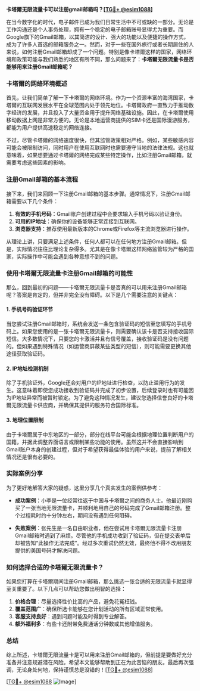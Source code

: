 **卡塔爾无限流量卡可以注册gmail邮箱吗？[[TG💪+ @esim1088](https://t.me/s/esim1088)]**

在当今数字化的时代，电子邮件已成为我们日常生活中不可或缺的一部分。无论是工作沟通还是个人事务处理，拥有一个稳定的电子邮箱账号显得尤为重要。而Google旗下的Gmail邮箱，以其简洁的设计、强大的功能以及便捷的操作方式，成为了许多人首选的邮箱服务之一。然而，对于一些在国外旅行或者长期居住的人来说，如何注册Gmail邮箱却成了一个问题。特别是像卡塔爾这样的国家，网络环境和政策可能与我们熟悉的地区有所不同，那么问题来了：**卡塔爾无限流量卡是否能够用来注册Gmail邮箱呢？**

### 卡塔爾的网络环境概述

首先，让我们简单了解一下卡塔爾的网络环境。作为一个资源丰富的海湾国家，卡塔爾的互联网发展水平在全球范围内处于领先地位。卡塔爾政府一直致力于推动数字经济的发展，并且投入了大量资金用于提升网络基础设施。因此，在卡塔爾使用移动数据上网是非常方便的。无论是本地运营商提供的SIM卡还是国际漫游服务，都能为用户提供高速稳定的网络连接。

不过，尽管卡塔爾的网络速度很快，但其监管政策相对严格。例如，某些敏感内容可能会被限制访问，同时用户在使用互联网时也需要遵守当地的法律法规。这也就意味着，如果想要通过卡塔爾的网络完成某些特定操作，比如注册Gmail邮箱，就需要考虑这些因素的影响。

### 注册Gmail邮箱的基本流程

接下来，我们来回顾一下注册Gmail邮箱的基本步骤。通常情况下，注册Gmail邮箱需要以下几个条件：

1. **有效的手机号码**：Gmail账户创建过程中会要求输入手机号码以验证身份。
2. **可用的IP地址**：确保你的设备能够正常连接到互联网。
3. **浏览器支持**：推荐使用最新版本的Chrome或Firefox等主流浏览器进行操作。

从理论上讲，只要满足上述条件，任何人都可以在任何地方注册Gmail邮箱。但是，实际情况往往比理论复杂得多。尤其是在像卡塔爾这样网络监管较为严格的国家，实际操作中可能会遇到各种意想不到的问题。

### 使用卡塔爾无限流量卡注册Gmail邮箱的可能性

那么，回到最初的问题——卡塔爾无限流量卡是否真的可以用来注册Gmail邮箱呢？答案是肯定的，但并非完全没有障碍。以下是几个需要注意的关键点：

#### 1. 手机号码验证环节
当您尝试注册Gmail邮箱时，系统会发送一条包含验证码的短信至您填写的手机号码上。如果您使用的是一张卡塔爾无限流量卡，则需要确认该卡是否支持接收国际短信。大多数情况下，只要您的卡激活并且有信号覆盖，接收验证码是没有问题的。但如果遇到特殊情况（如运营商屏蔽某些类型的短信），则可能需要更换其他途径获取验证码。

#### 2. IP地址检测机制
除了手机验证外，Google还会对用户的IP地址进行检查，以防止滥用行为的发生。这意味着即使您成功接收到验证码并完成了初步设置，后续登录时也有可能因为IP地址异常而被暂时锁定。为了避免这种情况发生，建议您选择信誉良好的卡塔爾无限流量卡供应商，并确保其提供的服务符合国际标准。

#### 3. 地理位置限制
由于卡塔爾属于中东地区的一部分，部分在线平台可能会根据地理位置判断用户的国籍，并据此调整界面语言或限制某些功能的使用。虽然这并不会直接影响到Gmail账户本身的创建过程，但对于希望获得最佳体验的用户来说，提前了解相关情况还是很有必要的。

### 实际案例分享

为了更好地解答大家的疑惑，这里分享几个真实发生的案例供参考：

- **成功案例**：小李是一位经常往返于中国与卡塔爾之间的商务人士。他最近刚购买了一张当地无限流量卡，并顺利地用自己的号码完成了Gmail邮箱注册。整个过程耗时约十分钟左右，期间没有遇到任何阻碍。
  
- **失败案例**：张先生是一名自由职业者，他在尝试用卡塔爾无限流量卡注册Gmail邮箱时遇到了麻烦。尽管他的手机成功收到了验证码，但在提交表单后却被告知“此操作无法完成”。经过多次重试仍然无效，最终他不得不改用朋友提供的美国号码才解决问题。

### 如何选择合适的卡塔爾无限流量卡？

如果您打算在卡塔爾期间注册Gmail邮箱，那么挑选一张合适的无限流量卡就显得至关重要了。以下几点可以帮助您做出明智的选择：

1. **价格合理**：尽量选择性价比高的产品，避免花冤枉钱。
2. **覆盖范围广**：确保所选卡能够在您计划活动的所有区域正常使用。
3. **客服支持良好**：遇到问题时能及时得到专业解答。
4. **额外福利多**：有些卡还附带免费通话分钟数或其他增值服务。

### 总结

综上所述，卡塔爾无限流量卡是可以用来注册Gmail邮箱的，但前提是要做好充分准备并注意规避潜在风险。希望本文能够帮助到正在为此苦恼的朋友。最后再次强调，无论身处何地，保持谨慎总是没错的！[[TG💪+ @esim1088](https://t.me/s/esim1088)] 

[[TG💪+ @esim1088](https://t.me/s/esim1088) ![Image](https://i.postimg.cc/4NQfJmqS/Snipaste-2025-05-13-00-14-12.png)]